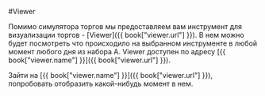#Viewer

Помимо симулятора торгов мы предоставляем вам инструмент для визуализации торгов - [Viewer]({{ book["viewer.url"] }}). В нем можно будет посмотреть что происходило на выбранном инструменте в любой момент любого дня из набора A. Viewer доступен по адресу [{{ book["viewer.name"] }}]({{ book["viewer.url"] }}).

Зайти на [{{ book["viewer.name"] }}]({{ book["viewer.url"] }}), попробовать отобразить какой-нибудь момент в нем.